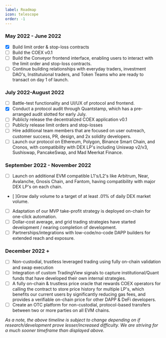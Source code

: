 ```yaml
---
label: Roadmap
icon: telescope
order: -1
---
```

### May 2022 - June 2022

- [x] Build limit order & stop-loss contracts
- [ ] Build the COEX v0.1
- [ ] Build the Conveyor frontend interface, enabling users to interact with the limit order and stop-loss contracts.
- [ ] Continue building relationships with everyday traders, investment DAO's, Institutuional traders, and Token Teams who are ready to transact on day 1 of launch.

### July 2022-August 2022
- [ ] Battle-test functionality and UI/UX of protocol and frontend.
- [x] Conduct a protocol audit through Quantstamp, which has a pre-arranged audit slotted for early July.
- [ ] Publicly release the decentralized COEX application v0.1
- [ ] Publicly release limit orders and stop-losses
- [ ] Hire additional team members that are focused on user outreach, customer success, PR, design, and 2x solidity developers. 
- [ ] Launch our protocol on Ethereum, Polygon, Binance Smart Chain, and Cronos, with compatibility with DEX LP's including Uniswap v2/v3, Sushiswap, PancakeSwap, and Mad Meerkat Finance.

### September 2022 - November 2022
- [ ] Launch on additional EVM compatible L1's/L2's like Arbitrum, Near, Avalanche, Gnosis Chain, and Fantom, having compatibility with major DEX LP's on each chain. 
- [ ]Grow daily volume to a target of at least .01% of daily DEX market volume. 
- [ ] Adaptation of our MVP take-profit strategy is deployed on-chain for one-click automation.
- [ ] Dollar-cost average, and grid trading strategies have started development / nearing completion of development.
- [ ] Partnerships/integrations with low-code/no-code DAPP builders for extended reach and exposure.

### December 2022 +
- [ ] Non-custodial, trustless leveraged trading using fully on-chain validation and swap execution
- [ ] Integration of custom TradingView signals to capture institutional/Quant funds that have developed their own internal strategies.
- [ ] A fully on-chain & trustless price oracle that rewards COEX operators for calling the contract to store price history for multiple LP's, which benefits our current users by significantly reducing gas fees, and provides a verifiable on-chain price for other DAPP & DeFi developers.
- [ ] Create an OTC platform for non-custodial, protocol-based transfers between two or more parties on all EVM chains.

*As a note, the above timeline is subject to change depending on if research/development prove lesser/increased difficulty. We are striving for a much sooner timeframe than displayed above.*